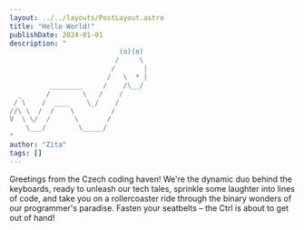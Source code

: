 ```yaml
---
layout: ../../layouts/PostLayout.astro
title: "Hello World!"
publishDate: 2024-01-01
description: "
                           (o)(o)
                          /     \
                         /       |
                        /   \  * |
          ________     /    /\__/
  _      /        \   /    /
 / \    /  ____    \_/    /
//\ \  /  /    \         /
V  \ \/  /      \       /
    \___/        \_____/
"
author: "Zita"
tags: []
---
```


Greetings from the Czech coding haven! We're the dynamic duo behind the keyboards, ready to unleash our tech tales, sprinkle some laughter into lines of code, and take you on a rollercoaster ride through the binary wonders of our programmer's paradise. Fasten your seatbelts – the Ctrl is about to get out of hand!
